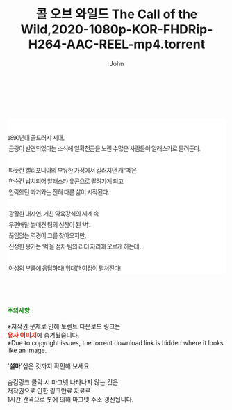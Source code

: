 ﻿---
layout: post
title:  "콜 오브 와일드 The Call of the Wild,2020-1080p-KOR-FHDRip-H264-AAC-REEL-mp4.torrent"
author: John
categories: [ 영화 ]
tags: [  ]
image:  
description: "콜 오브 와일드 The Call of the Wild,2020-1080p-KOR-FHDRip-H264-AAC-REEL-mp4 torrent 정보 공유"
toc: true
toc_sticky: true
---

<br>
<div class="view-img">
<a class="view_image" href="http://torrentmobile62.com/bbs/view_image.php?fn=%2Fdata%2Ffile%2Fmovie%2F1040166539_i0oFA8xL_cbb00cfa8040d20423390a997fc6c567e2b0e241.jpg" target="_blank"><img alt="" class="img-tag" content="http://torrentmobile62.com/data/file/movie/1040166539_i0oFA8xL_cbb00cfa8040d20423390a997fc6c567e2b0e241.jpg" itemprop="image" src="http://torrentmobile62.com/data/file/movie/1040166539_i0oFA8xL_cbb00cfa8040d20423390a997fc6c567e2b0e241.jpg"/></a><a class="view_image" href="http://torrentmobile62.com/bbs/view_image.php?fn=%2Fdata%2Ffile%2Fmovie%2F1040166539_V69dQuBa_9629dd195d40eb3ca93907c95c18ffabdcd19c64.jpg" target="_blank"><img alt="" class="img-tag" content="http://torrentmobile62.com/data/file/movie/1040166539_V69dQuBa_9629dd195d40eb3ca93907c95c18ffabdcd19c64.jpg" itemprop="image" src="http://torrentmobile62.com/data/file/movie/1040166539_V69dQuBa_9629dd195d40eb3ca93907c95c18ffabdcd19c64.jpg"/></a></div><div class="view-content" itemprop="description">
<p><br/></p><div class="title_area" style="margin:0px 0px 9px;padding:0px;list-style:none;font-family:'나눔고딕', NanumGothic, '돋움', Dotum, Helvetica, 'AppleSDGothicNeo-Medium', AppleGothic, sans-serif;height:30px;float:none;background-color:rgb(255,255,255);"><h4 class="h_story" style="margin:5px 10px 0px 0px;padding:0px;list-style:none;font-family:'돋움', sans-serif;height:18px;width:49px;background:url(&quot;https://ssl.pstatic.net/static/movie/2020/10/h_tx_sp5.png&quot;) no-repeat 0px -17px;float:left;"><strong class="blind" style="margin:0px;padding:0px;list-style:none;font-size:0px;font-family:inherit;color:inherit;width:1px;height:1px;line-height:0;">줄거리</strong></h4></div><p class="con_tx" style="margin-top:-7px;margin-bottom:-6px;list-style:none;font-size:14px;font-family:'나눔고딕', NanumGothic, '돋움', Dotum, Helvetica, 'AppleSDGothicNeo-Medium', AppleGothic, sans-serif;color:rgb(51,51,51);background-image:url(&quot;https://ssl.pstatic.net/static/movie/2014/01/blank.gif&quot;);letter-spacing:-1px;line-height:25px;background-color:rgb(255,255,255);">1890년대 골드러시 시대,<br style="list-style:none;font-size:12px;font-family:'돋움', sans-serif;color:rgb(0,0,0);"/> 금광이 발견되었다는 소식에 일확천금을 노린 수많은 사람들이 알래스카로 몰려든다.<br style="list-style:none;font-size:12px;font-family:'돋움', sans-serif;color:rgb(0,0,0);"/> <br style="list-style:none;font-size:12px;font-family:'돋움', sans-serif;color:rgb(0,0,0);"/> 따뜻한 캘리포니아의 부유한 가정에서 길러지던 개 ‘벅’은<br style="list-style:none;font-size:12px;font-family:'돋움', sans-serif;color:rgb(0,0,0);"/> 한순간 납치되어 알래스카 유콘으로 팔려가게 되고<br style="list-style:none;font-size:12px;font-family:'돋움', sans-serif;color:rgb(0,0,0);"/> 안락했던 과거와는 전혀 다른 삶이 시작된다.<br style="list-style:none;font-size:12px;font-family:'돋움', sans-serif;color:rgb(0,0,0);"/> <br style="list-style:none;font-size:12px;font-family:'돋움', sans-serif;color:rgb(0,0,0);"/> 광활한 대자연, 거친 약육강식의 세계 속<br style="list-style:none;font-size:12px;font-family:'돋움', sans-serif;color:rgb(0,0,0);"/> 우편배달 썰매견 팀의 신참이 된 ‘벅’.<br style="list-style:none;font-size:12px;font-family:'돋움', sans-serif;color:rgb(0,0,0);"/> 끊임없는 역경이 그를 찾아오지만,<br style="list-style:none;font-size:12px;font-family:'돋움', sans-serif;color:rgb(0,0,0);"/> 진정한 용기는 ‘벅’을 점차 팀의 리더 자리에 오르게 하는데…<br style="list-style:none;font-size:12px;font-family:'돋움', sans-serif;color:rgb(0,0,0);"/> <br style="list-style:none;font-size:12px;font-family:'돋움', sans-serif;color:rgb(0,0,0);"/> 야성의 부름에 응답하라! 위대한 여정이 펼쳐진다!</p> </div>
    
<br><br><br>
<p data-ke-size="size16"><b><span style="color: green;">주의사항</span></b><br /><br />※저작권 문제로 인해 토렌트 다운로드 링크는<br /><b><span style="color: red;">유사 이미지</span></b>에 숨겨뒀습니다.<br />※Due to copyright issues, the torrent download link is hidden where it looks like an image.<br /><br /><b>'설마'</b>싶은 것까지 확인해 보세요.<br /><br />숨김링크 클릭 시 마그넷 나타나지 않는 것은<br />저작권으로 인한 링크만료 자료로<br />1시간 간격으로 봇에 의해 마그넷 주소 갱신됩니다.</p>
